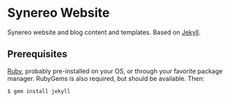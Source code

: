 # Synereo Website

Synereo website and blog content and templates. Based on [Jekyll](http://jekyllrb.com/).

## Prerequisites

[Ruby](https://www.ruby-lang.org/en/), probably pre-installed on your OS, or through your favorite package manager. RubyGems is also required, but should be available. Then:

```bash
$ gem install jekyll
```
